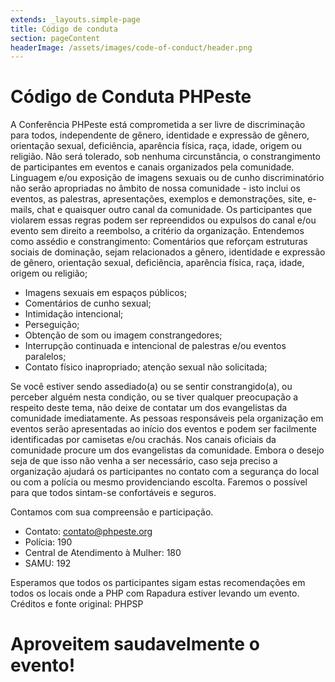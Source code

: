 ```yaml
---
extends: _layouts.simple-page
title: Código de conduta
section: pageContent
headerImage: /assets/images/code-of-conduct/header.png
---
```

# Código de Conduta PHPeste

A Conferência PHPeste está comprometida a ser livre de discriminação para todos, independente de gênero, identidade e expressão de gênero, orientação sexual, deficiência, aparência física, raça, idade, origem ou religião. Não será tolerado, sob nenhuma circunstância, o constrangimento de participantes em eventos e canais organizados pela comunidade. Linguagem e/ou exposição de imagens sexuais ou de cunho discriminatório não serão apropriadas no âmbito de nossa comunidade - isto inclui os eventos, as palestras, apresentações, exemplos e demonstrações, site, e-mails, chat e quaisquer outro canal da comunidade. Os participantes que violarem essas regras podem ser repreendidos ou expulsos do canal e/ou evento sem direito a reembolso, a critério da organização. Entendemos como assédio e constrangimento:
Comentários que reforçam estruturas sociais de dominação, sejam relacionados a gênero, identidade e expressão de gênero, orientação sexual, deficiência, aparência física, raça, idade, origem ou religião;

* Imagens sexuais em espaços públicos;
* Comentários de cunho sexual;
* Intimidação intencional;
* Perseguição;
* Obtenção de som ou imagem constrangedores;
* Interrupção continuada e intencional de palestras e/ou eventos paralelos;
* Contato físico inapropriado; atenção sexual não solicitada;

Se você estiver sendo assediado(a) ou se sentir constrangido(a), ou perceber alguém nesta condição, ou se tiver qualquer preocupação a respeito deste tema, não deixe de contatar um dos evangelistas da comunidade imediatamente. As pessoas responsáveis pela organização em eventos serão apresentadas ao início dos eventos e podem ser facilmente identificadas por camisetas e/ou crachás. Nos canais oficiais da comunidade procure um dos evangelistas da comunidade. Embora o desejo seja de que isso não venha a ser necessário, caso seja preciso a organização ajudará os participantes no contato com a segurança do local ou com a polícia ou mesmo providenciando escolta. Faremos o possível para que todos sintam-se confortáveis e seguros.

Contamos com sua compreensão e participação.

* Contato: contato@phpeste.org
* Polícia: 190
* Central de Atendimento à Mulher: 180
* SAMU: 192

Esperamos que todos os participantes sigam estas recomendações em todos os locais onde a PHP com Rapadura estiver levando um evento.
Créditos e fonte original: PHPSP

# Aproveitem saudavelmente o evento!
